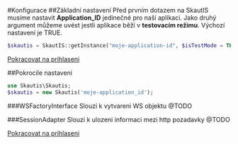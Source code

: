 #Konfigurace
##Základní nastavení
Před prvním dotazem na SkautIS musíme nastavit **Application_ID** jedinečné pro naši aplikaci. Jako druhý argument můžeme uvést jestli aplikace běží v **testovacím režimu**. Výchozí nastavení je TRUE.

```php
$skautis = SkautIS::getInstance("moje-application-id", $isTestMode = TRUE);
```

[Pokracovat na prihlaseni](./prihlaseni.md)

##Pokrocile nastaveni
```PHP
use Skautis\Skautis;
$skautis = new Skautis('moje-application_id');
```

###WSFactoryInterface
Slouzi k vytvareni WS objektu
@TODO

###SessionAdapter
Slouzi k ulozeni informaci mezi http pozadavky
@TODO


[Pokracovat na prihlaseni](./prihlaseni.md)
